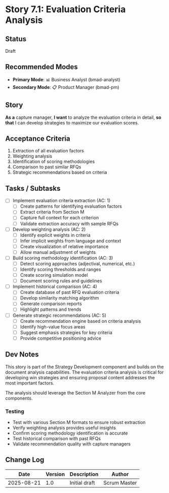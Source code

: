 # Story 7.1: Evaluation Criteria Analysis

## Status

Draft

## Recommended Modes

- **Primary Mode**: 📊 Business Analyst (bmad-analyst)
- **Secondary Mode**: 📋 Product Manager (bmad-pm)

## Story

**As a** capture manager,
**I want** to analyze the evaluation criteria in detail,
**so that** I can develop strategies to maximize our evaluation scores.

## Acceptance Criteria

1. Extraction of all evaluation factors
2. Weighting analysis
3. Identification of scoring methodologies
4. Comparison to past similar RFQs
5. Strategic recommendations based on criteria

## Tasks / Subtasks

- [ ] Implement evaluation criteria extraction (AC: 1)
  - [ ] Create patterns for identifying evaluation factors
  - [ ] Extract criteria from Section M
  - [ ] Capture full context for each criterion
  - [ ] Validate extraction accuracy with sample RFQs
- [ ] Develop weighting analysis (AC: 2)
  - [ ] Identify explicit weights in criteria
  - [ ] Infer implicit weights from language and context
  - [ ] Create visualization of relative importance
  - [ ] Allow manual adjustment of weights
- [ ] Build scoring methodology identification (AC: 3)
  - [ ] Detect scoring approaches (adjectival, numerical, etc.)
  - [ ] Identify scoring thresholds and ranges
  - [ ] Create scoring simulation model
  - [ ] Document scoring rules and guidelines
- [ ] Implement historical comparison (AC: 4)
  - [ ] Create database of past RFQ evaluation criteria
  - [ ] Develop similarity matching algorithm
  - [ ] Generate comparison reports
  - [ ] Highlight patterns and trends
- [ ] Generate strategic recommendations (AC: 5)
  - [ ] Create recommendation engine based on criteria analysis
  - [ ] Identify high-value focus areas
  - [ ] Suggest emphasis strategies for key criteria
  - [ ] Provide competitive positioning advice

## Dev Notes

This story is part of the Strategy Development component and builds on the document analysis capabilities. The evaluation criteria analysis is critical for developing win strategies and ensuring proposal content addresses the most important factors.

The analysis should leverage the Section M Analyzer from the core components.

### Testing

- Test with various Section M formats to ensure robust extraction
- Verify weighting analysis provides useful insights
- Confirm scoring methodology identification is accurate
- Test historical comparison with past RFQs
- Validate recommendation quality with capture managers

## Change Log

| Date       | Version | Description   | Author       |
| ---------- | ------- | ------------- | ------------ |
| 2025-08-21 | 1.0     | Initial draft | Scrum Master |
